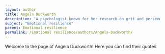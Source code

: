 ```yaml
---
layout: author
title: Angela Duckworth
description: "A psychologist known for her research on grit and perseverance, important traits that contribute to emotional resilience."
subject: "Emotional resilience"
parent: Emotional resilience
permalink: /Emotional resilience/authors/Angela-Duckworth/
---
```


Welcome to the page of Angela Duckworth! Here you can find their quotes.
